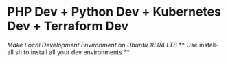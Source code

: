 # PHP Dev + Python Dev + Kubernetes Dev + Terraform Dev
*Make Local Development Environment on Ubuntu 18.04 LTS*
** Use install-all.sh to install all your dev environments **
